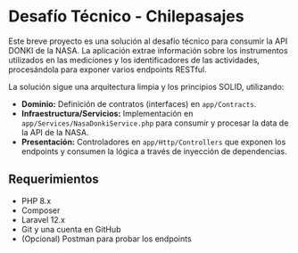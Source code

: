 # Desafío Técnico - Chilepasajes 

Este breve proyecto es una solución al desafío técnico para consumir la API DONKI de la NASA. La aplicación extrae información sobre los instrumentos utilizados en las mediciones y los identificadores de las actividades, procesándola para exponer varios endpoints RESTful.

La solución sigue una arquitectura limpia y los principios SOLID, utilizando:

- **Dominio:** Definición de contratos (interfaces) en `app/Contracts`.
- **Infraestructura/Servicios:** Implementación en `app/Services/NasaDonkiService.php` para consumir y procesar la data de la API de la NASA.
- **Presentación:** Controladores en `app/Http/Controllers` que exponen los endpoints y consumen la lógica a través de inyección de dependencias.

## Requerimientos

- PHP 8.x
- Composer
- Laravel 12.x
- Git y una cuenta en GitHub
- (Opcional) Postman para probar los endpoints
